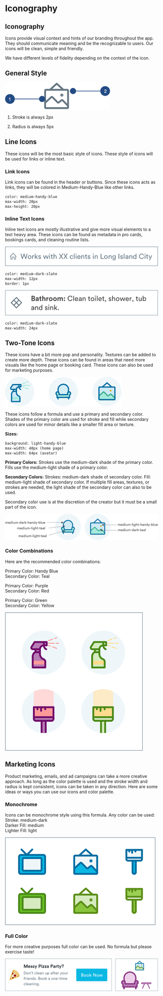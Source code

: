 # Iconography

## Iconography

Icons provide visual context and hints of our branding throughout the app. They should communicate meaning and be the recognizable to users. Our icons will be clean, simple and friendly.

We have different levels of fidelity depending on the context of the icon.

## General Style

![](../.gitbook/assets/general-style.png)

1. Stroke is always 2px

2. Radius is always 5px

## Line Icons

These icons will be the most basic style of icons. These style of icons will be used for links or inline text.

### Link Icons

Link icons can be found in the header or buttons. Since these icons acts as links, they will be colored in Medium-Handy-Blue like other links.

```text
color: medium-handy-blue
max-width: 20px
max-height: 20px
```

### Inline Text Icons

Inline text icons are mostly illustrative and give more visual elements to a text heavy area. These icons can be found as metadata in pro cards, bookings cards, and cleaning routine lists.

![](../.gitbook/assets/metadata.png)

```text
color: medium-dark-slate
max-width: 12px
border: 1px
```

![](../.gitbook/assets/cleaning-routine.png)

```text
color: medium-dark-slate
max-width: 24px
```

## Two-Tone Icons

These icons have a bit more pop and personality. Textures can be added to create more depth. These icons can be found in areas that need more visuals like the home page or booking card. These icons can also be used for marketing purposes.

![](../.gitbook/assets/example.png)

These icons follow a formula and use a primary and secondary color. Shades of the primary color are used for stroke and fill while secondary colors are used for minor details like a smaller fill area or texture.

**Sizes:**

```text
background: light-handy-blue
max-width: 48px (home page)
max-width: 64px (avatar)
```

**Primary Colors:** Strokes use the medium-dark shade of the primary color. Fills use the medium-light shade of a primary color.

**Secondary Colors:** Strokes: medium-dark shade of secondary color. Fill: medium-light shade of secondary color. If multiple fill areas, textures, or strokes are needed, the light shade of the secondary color can also to be used.

Secondary color use is at the discretion of the creator but it must be a small part of the icon.

![](../.gitbook/assets/colorrules.png)

### Color Combinations

Here are the recommended color combinations:

Primary Color: Handy Blue  
Secondary Color: Teal

Primary Color: Purple  
Secondary Color: Red

Primary Color: Green  
Secondary Color: Yellow

![](../.gitbook/assets/examples-of-color.png)

## Marketing Icons

Product marketing, emails, and ad campaigns can take a more creative approach. As long as the color palette is used and the stroke width and radius is kept consistent, icons can be taken in any direction. Here are some ideas or ways you can use our icons and color palette.

### Monochrome

Icons can be monochrome style using this formula. Any color can be used:   
Stroke: medium-dark  
Darker Fill: medium  
Lighter Fill: light

![](../.gitbook/assets/monochrome-example.png)

### Full Color

For more creative purposes full color can be used. No formula but please exercise taste!

![](../.gitbook/assets/full-color.png)



